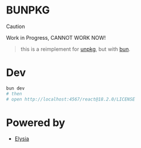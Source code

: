 # BUNPKG

> [!CAUTION]
> Work in Progress, CANNOT WORK NOW!

> this is a reimplement for [unpkg](https://unpkg.com/), but with [bun](https://bun.sh).

# Dev

```bash
bun dev
# then
# open http://localhost:4567/react@18.2.0/LICENSE
```

# Powered by

- [Elysia](https://elysiajs.com/)
